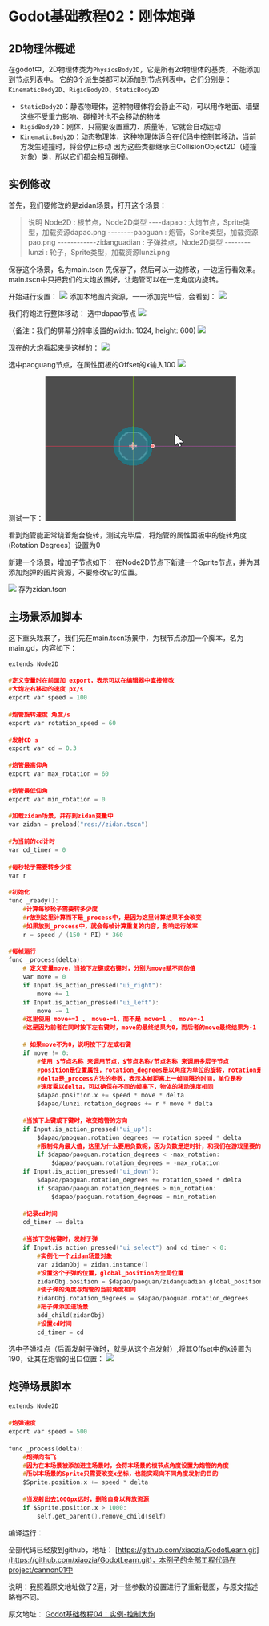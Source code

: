 # Godot基础教程02：刚体炮弹


## 2D物理体概述

在godot中，2D物理体类为`PhysicsBody2D`，它是所有2d物理体的基类，不能添加到节点列表中。
它的3个派生类都可以添加到节点列表中，它们分别是：`KinematicBody2D`、`RigidBody2D`、`StaticBody2D`

- `StaticBody2D`：静态物理体，这种物理体将会静止不动，可以用作地面、墙壁这些不受重力影响、碰撞时也不会移动的物体
- `RigidBody2D`：刚体，只需要设置重力、质量等，它就会自动运动
- `KinematicBody2D`：动态物理体，这种物理体适合在代码中控制其移动，当前方发生碰撞时，将会停止移动
因为这些类都继承自CollisionObject2D（碰撞对象）类，所以它们都会相互碰撞。

## 实例修改

首先，我们要修改的是zidan场景，打开这个场景：

> 说明
Node2D : 根节点，Node2D类型
----dapao : 大炮节点，Sprite类型，加载资源dapao.png
--------paoguan : 炮管，Sprite类型，加载资源pao.png
------------zidanguadian : 子弹挂点，Node2D类型
--------lunzi : 轮子，Sprite类型，加载资源lunzi.png

保存这个场景，名为main.tscn
先保存了，然后可以一边修改，一边运行看效果。
main.tscn中只把我们的大炮放置好，让炮管可以在一定角度内旋转。

开始进行设置：
![](./images/20210124165021.png)
添加本地图片资源，一一添加完毕后，会看到：
![](./images/20210124165254.png)

我们将炮进行整体移动：
选中dapao节点
![](./images/20210124165412.png)

（备注：我们的屏幕分辨率设置的width: 1024, height: 600)
![](./images/20210124165750.png)

现在的大炮看起来是这样的：
![](./images/20210124165823.png)

选中paoguang节点，在属性面板的Offset的x输入100
![](./images/20210124170702.png)

测试一下：
![](./images/1.gif)

看到炮管能正常绕着炮台旋转，测试完毕后，将炮管的属性面板中的旋转角度(Rotation Degrees）设置为0

新建一个场景，增加子节点如下：
在Node2D节点下新建一个Sprite节点，并为其添加炮弹的图片资源，不要修改它的位置。

![](./images/20210124170424.png)
存为zidan.tscn

## 主场景添加脚本
这下重头戏来了，我们先在main.tscn场景中，为根节点添加一个脚本，名为main.gd，内容如下：
```c
extends Node2D

#定义变量时在前面加 export，表示可以在编辑器中直接修改
#大炮左右移动的速度 px/s
export var speed = 100

#炮管旋转速度 角度/s
export var rotation_speed = 60

#发射CD s
export var cd = 0.3

#炮管最高仰角
export var max_rotation = 60

#炮管最低仰角
export var min_rotation = 0

#加载zidan场景，并存到zidan变量中
var zidan = preload("res://zidan.tscn")

#为当前的cd计时
var cd_timer = 0

#每秒轮子需要转多少度
var r

#初始化
func _ready():
	#计算每秒轮子需要转多少度
	#r放到这里计算而不是_process中，是因为这里计算结果不会改变
	#如果放到_process中，就会每帧计算重复的内容，影响运行效率
	r = speed / (150 * PI) * 360

#每帧运行
func _process(delta):
	# 定义变量move，当按下左键或右键时，分别为move赋不同的值
	var move = 0
	if Input.is_action_pressed("ui_right"):
		move += 1
	if Input.is_action_pressed("ui_left"):
		move -= 1
	#这里使用 move+=1 、 move-=1，而不是 move=1 、 move=-1
	#这是因为前者在同时按下左右键时，move的最终结果为0，而后者的move最终结果为-1
	
	# 如果move不为0，说明按下了左或右键
	if move != 0:
		#使用 $节点名称 来调用节点，$节点名称/节点名称 来调用多层子节点
		#position是位置属性，rotation_degrees是以角度为单位的旋转，rotation是以弧度为单位的旋转
		#delta是_process方法的参数，表示本帧距离上一帧间隔的时间，单位是秒
		#速度乘以delta，可以确保在不同的帧率下，物体的移动速度相同
		$dapao.position.x += speed * move * delta
		$dapao/lunzi.rotation_degrees += r * move * delta
	
	#当按下上键或下键时，改变炮管的方向
	if Input.is_action_pressed("ui_up"):
		$dapao/paoguan.rotation_degrees -= rotation_speed * delta
		#限制仰角最大值，这里为什么要用负数呢，因为负数是逆时针，和我们在游戏里要的效果相反
		if $dapao/paoguan.rotation_degrees < -max_rotation:
			$dapao/paoguan.rotation_degrees = -max_rotation
	if Input.is_action_pressed("ui_down"):
		$dapao/paoguan.rotation_degrees += rotation_speed * delta
		if $dapao/paoguan.rotation_degrees > min_rotation:
			$dapao/paoguan.rotation_degrees = min_rotation
	
	#记录cd时间
	cd_timer -= delta
	
	#当按下空格键时，发射子弹
	if Input.is_action_pressed("ui_select") and cd_timer < 0:
		#实例化一个zidan场景对象
		var zidanObj = zidan.instance()
		#设置这个子弹的位置，global_position为全局位置
		zidanObj.position = $dapao/paoguan/zidanguadian.global_position
		#使子弹的角度与炮管的当前角度相同
		zidanObj.rotation_degrees = $dapao/paoguan.rotation_degrees
		#把子弹添加进场景
		add_child(zidanObj)
		#设置cd时间
		cd_timer = cd

```

选中子弹挂点（后面发射子弹时，就是从这个点发射）,将其Offset中的x设置为190，让其在炮管的出口位置：
![](./images/20210124171838.png)

## 炮弹场景脚本
```c
extends Node2D

#炮弹速度
export var speed = 500

func _process(delta):
	#炮弹向右飞
	#因为在本场景被添加进主场景时，会将本场景的根节点角度设置为炮管的角度
	#所以本场景的Sprite只需要改变x坐标，也能实现向不同角度发射的目的
	$Sprite.position.x += speed * delta
	
	#当发射出去1000px远时，删除自身以释放资源
	if $Sprite.position.x > 1000:
		self.get_parent().remove_child(self)
```
编译运行：

全部代码已经放到github，地址：
[https://github.com/xiaozia/GodotLearn.git](https://github.com/xiaozia/GodotLearn.git)，本例子的全部工程代码在project/cannon01中

说明：我照着原文地址做了2遍，对一些参数的设置进行了重新截图，与原文描述略有不同。

原文地址：
[Godot基础教程04：实例-控制大炮](https://blog.csdn.net/shalyun/article/details/104793025)